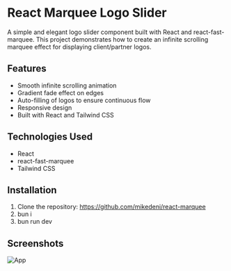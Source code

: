 # React Marquee Logo Slider

A simple and elegant logo slider component built with React and react-fast-marquee. This project demonstrates how to create an infinite scrolling marquee effect for displaying client/partner logos.

## Features

-   Smooth infinite scrolling animation
-   Gradient fade effect on edges
-   Auto-filling of logos to ensure continuous flow
-   Responsive design
-   Built with React and Tailwind CSS

## Technologies Used

-   React
-   react-fast-marquee
-   Tailwind CSS

## Installation

1. Clone the repository: https://github.com/mikedeni/react-marquee
2. bun i
3. bun run dev

## Screenshots

![App](https://cdn.discordapp.com/attachments/1064734103297073192/1346558352670330982/image.png?ex=67c89fb1&is=67c74e31&hm=2f3abfe6097ce063649ad82ad5e5e48615949e08ea3a1b9a57f6a087e0ed4d8a&)
